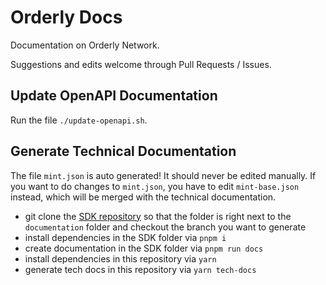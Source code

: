 # Orderly Docs

Documentation on Orderly Network.

Suggestions and edits welcome through Pull Requests / Issues.

## Update OpenAPI Documentation

Run the file `./update-openapi.sh`.

## Generate Technical Documentation

The file `mint.json` is auto generated!
It should never be edited manually. If you want to do changes to `mint.json`, you have to edit `mint-base.json` instead, which will be merged with the technical documentation.

- git clone the [SDK repository](https://gitlab.com/orderlynetwork/orderly-fe/orderly-web) so that the folder is right next to the `documentation` folder and checkout the branch you want to generate
- install dependencies in the SDK folder via `pnpm i`
- create documentation in the SDK folder via `pnpm run docs`
- install dependencies in this repository via `yarn`
- generate tech docs in this repository via `yarn tech-docs`
